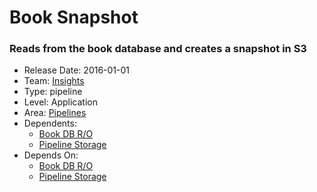 # Book Snapshot
### Reads from the book database and creates a snapshot in S3
* Release Date: 2016-01-01
* Team: [Insights](../teams/insights.md)
* Type: pipeline
* Level: Application
* Area: [Pipelines](../areas/pipelines.png)
* Dependents:
  * [Book DB R/O](book-read.md)
  * [Pipeline Storage](pipeline-storage.md)
* Depends On:
  * [Book DB R/O](book-read.md)
  * [Pipeline Storage](pipeline-storage.md)
